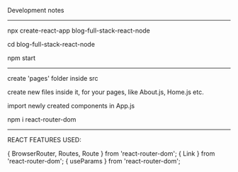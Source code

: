 Development notes

---

npx create-react-app blog-full-stack-react-node

cd blog-full-stack-react-node

npm start

---

create 'pages' folder inside src

create new files inside it, for your pages, like About.js, Home.js etc.

import newly created components in App.js

npm i react-router-dom

---

REACT FEATURES USED:

{ BrowserRouter, Routes, Route } from 'react-router-dom';
{ Link } from 'react-router-dom';
{ useParams } from 'react-router-dom';
